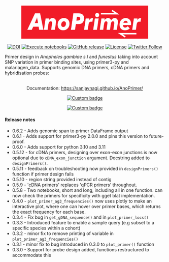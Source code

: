 <div align="center">

[<img src="https://github.com/sanjaynagi/AnoPrimer/blob/main/graphics/AnoPrimer_logo.png?raw=True" width="400"/>](https://github.com/sanjaynagi/AnoPrimer/blob/main/graphics/AnoPrimer_logo.png?raw=True)

[![DOI](https://zenodo.org/badge/503315581.svg)](https://zenodo.org/badge/latestdoi/503315581)
[![Execute notebooks](https://github.com/sanjaynagi/AnoPrimer/workflows/Execute%20notebooks/badge.svg)](https://github.com/sanjaynagi/AnoPrimer/actions?query=workflow:"Execute+notebook")
[![GitHub release](https://img.shields.io/github/release/sanjaynagi/AnoPrimer?include_prereleases=&sort=semver&color=blue)](https://github.com/sanjaynagi/AnoPrimer/releases/)
[![License](https://img.shields.io/badge/License-MIT-blue)](#license)
[![Twitter Follow](https://img.shields.io/twitter/follow/sanjay_c_nagi.svg?style=social)](https://twitter.com/sanjay_c_nagi)

</div>

Primer design in *Anopheles gambiae s.l* and *funestus* taking into account SNP variation in primer binding sites, using primer3-py and malariagen_data. Supports genomic DNA primers, cDNA primers and hybridisation probes:
<br/><br/>
<div align="center">

Documentation: https://sanjaynagi.github.io/AnoPrimer/

[![Custom badge](https://img.shields.io/endpoint?color=white&logo=Google%20Colab&url=https%3A%2F%2Fraw.githubusercontent.com%2Fsanjaynagi%2FAnoPrimer%2Fmain%2Fgraphics%2Fbadge.json)](https://colab.research.google.com/github/sanjaynagi/AnoPrimer/blob/main/notebooks/AnoPrimer-long.ipynb)

 [![Custom badge](https://img.shields.io/endpoint?color=red&logo=Google%20Colab&url=https%3A%2F%2Fraw.githubusercontent.com%2Fsanjaynagi%2FAnoPrimer%2Fmain%2Fgraphics%2Fbadge-short.json)](https://colab.research.google.com/github/sanjaynagi/AnoPrimer/blob/main/notebooks/AnoPrimer-short.ipynb)

</div>

#### Release notes

- 0.6.2 - Adds genomic span to primer DataFrame output
- 0.6.1 - Adds support for primer3-py 2.0.0 and pins this version to future-proof.
- 0.6.0 - Adds support for python 3.10 and 3.11
- 0.5.12 - for cDNA primers, designing over exon-exon junctions is now optional due to `cDNA_exon_junction` argument. Docstring added to `designPrimers()`.
- 0.5.11 - feedback on troubleshooting now provided in `designPrimers()` function if primer design fails
- 0.5.10 - region string provided instead of contig
- 0.5.9 - 'cDNA primers' replaces 'qPCR primers' throughout.
- 0.5.8 - Two notebooks, short and long, including all in one function. can now check the primers for specificity with gget blat implementation.
- 0.4.0 - `plot_primer_ag3_frequencies()` now uses plotly to make an interactive plot, where one can hover over primer bases, which returns the exact frequency for each base.
- 0.3.4 - Fix bug in `get_gDNA_sequence()` and in `plot_primer_locs()`
- 0.3.3 - Introduced feature to enable a sample query (e.g subset to a specific species within a cohort)
- 0.3.2 - minor fix to remove printing of variable in `plot_primer_ag3_frequencies()`
- 0.3.1 - minor fix to bug introduced in 0.3.0 to `plot_primer()` function
- 0.3.0 - Support for probe design added, functions restructured to accommodate this
